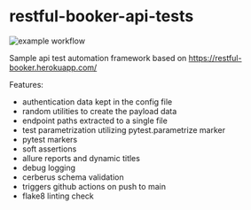 # restful-booker-api-tests
![example workflow](https://github.com/adrian-rutkowski/restful-booker-api-tests/actions/workflows/job.yml/badge.svg)

Sample api test automation framework based on https://restful-booker.herokuapp.com/

Features:
- authentication data kept in the config file
- random utilities to create the payload data
- endpoint paths extracted to a single file
- test parametrization utilizing pytest.parametrize marker
- pytest markers
- soft assertions
- allure reports and dynamic titles
- debug logging
- cerberus schema validation
- triggers github actions on push to main
- flake8 linting check
